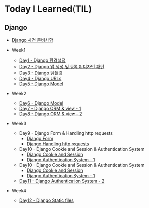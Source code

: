 # Today I Learned(TIL)

## Django

* [Django 사전 준비사항](Week_1/Django_guide.md)

* Week1
  * [Day1 - Django 환경설정](Week_1/Django_0320.md)
  * [Day2 - Django 앱 생성 및 등록 & 디자인 패턴](Week_1/Django_0321.md)
  * [Day3 - Django 템플릿](Week_1/Django_0322.md)
  * [Day4 - Django URLs](Week_1/Django_0323.md)
  * [Day5 - Django Model](Week_1/Django_0324.md)

* Week2
  * [Day6 - Django Model](Week_2/Django_0328.md)
  * [Day7 - Django ORM & view - 1](Week_2/Django_0329.md)
  * [Day8 - Django ORM & view - 2](Week_2/Django_0330.md)

* Week3
  * Day9 - Django Form & Handling http requests
    * [Django Form](Week_3/Django_0403-1.md)
    * [Django Handling http requests](Week_3/Django_0403-2.md)
  * Day10 - Django Cookie and Session & Authentication System
    * [Django Cookie and Session](Week_3/Django_0404-1.md)
    * [Django Authentication System - 1](Week_3/Django_0404-2.md)
  * Day10 - Django Cookie and Session & Authentication System
    * [Django Cookie and Session](Week_3/Django_0404-1.md)
    * [Django Authentication System - 1](Week_3/Django_0404-2.md)
  * [Day11 - Django Authentication System - 2](Week_3/Django_0405.md)

* Week4
  * [Day12 - Django Static files](Week_4/Django_0410.md)